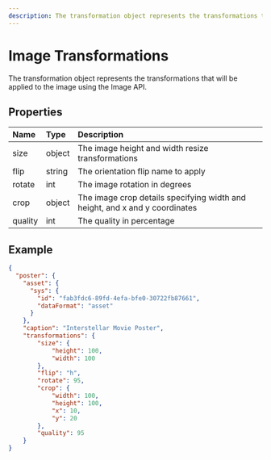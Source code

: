```yaml
---
description: The transformation object represents the transformations that will be applied to the image using the Image API.
---
```

# Image Transformations

The transformation object represents the transformations that will be applied to the image using the Image API.

## Properties

| Name    | Type   | Description                                                                  |
|:--------|:-------|:-----------------------------------------------------------------------------|
| size    | object | The image height and width resize transformations                            |
| flip    | string | The orientation flip name to apply                                           |
| rotate  | int    | The image rotation in degrees                                                |
| crop    | object | The image crop details specifying width and height, and x and y coordinates  |
| quality | int    | The quality in percentage                                                    |

## Example

```json
{
  "poster": {
    "asset": {
      "sys": {
        "id": "fab3fdc6-89fd-4efa-bfe0-30722fb87661",
        "dataFormat": "asset"
      }
    },
    "caption": "Interstellar Movie Poster",
    "transformations": {  
        "size": {  
            "height": 100,
            "width": 100
        },
        "flip": "h",
        "rotate": 95,
        "crop": {  
            "width": 100,
            "height": 100,
            "x": 10,
            "y": 20
        },
        "quality": 95
    }
}
```